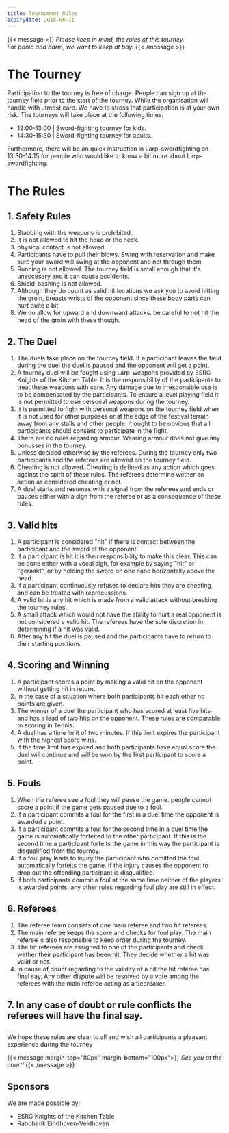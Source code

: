 ```yaml
---
title: Tournament Rules
expirydate: 2018-06-11
---
```


{{< message >}}
  _Please keep in mind, the rules of this tourney._ \
  _For panic and harm, we want to keep at bay._
{{< /message >}}



# The Tourney
Participation to the tourney is free of charge. People can sign up at the tourney field prior to the start of the tourney. While the organisation will handle with utmost care. We have to stress that participation is at your own risk. The tourneys will take place at the following times:
* 12:00-13:00 | Sword-fighting tourney for kids.
* 14:30-15:30 | Sword-fighting tourney for adults.

Furthermore, there will be an quick instruction in Larp-swordfighting on 13:30-14:15 for people who would like to know a bit more about Larp-swordfighting.


# The Rules
## 1. Safety Rules
1. Stabbing with the weapons is prohibited.
1. It is not allowed to hit the head or the neck.
1. physical contact is not allowed.
1. Participants have to pull their blows. Swing with reservation and make sure your sword will swing at the opponent and not through them.
1. Running is not allowed. The tourney field is small enough that it's uneccesary and it can cause accidents.
1. Shield-bashing is not allowed.
1. Although they do count as valid hit locations we ask you to avoid hitting the groin, breasts wrists of the opponent since these body parts can hurt quite a bit.
1. We do allow for upward and downward attacks. be careful to not hit the head of the groin with these though.

## 2. The Duel
1. The duels take place on the tourney field. If a participant leaves the field during the duel the duel is paused and the opponent will get a point.
1. A tourney duel will be fought using Larp-weapons provided by ESRG Knights of the Kitchen Table. It is the responsibility of the participants to treat these weapons with care. Any damage due to irresponsible use is to be compensated by the participants. To ensure a level playing field it is not permitted to use personal weapons during the tourney.
1. It is permitted to fight with personal weapons on the tourney field when it is not used for other purposes or at the edge of the festival terrain away from any stalls and other people. It ought to be obvious that all participants should consent to participate in the fight.
1. There are no rules regarding armour. Wearing armour does not give any bonusses in the tourney.
1. Unless decided otherwise by the referees. During the tourney only two participants and the referees are allowed on the tourney field.
1. Cheating is not allowed. Cheating is defined as any action which goes against the spirit of these rules. The referees determine wether an action as considered cheating or not.
1. A duel starts and resumes with a signal from the referees and ends or pauses either with a sign from the referee or as a consequence of these rules.

## 3. Valid hits
1. A participant is considered "hit" if there is contact between the participant and the sword of the opponent.
1. If a participant is hit it is their responsibility to make this clear. This can be done either with a vocal sigh, for example by saying "hit" or "geraakt", or by holding the sword on one hand horizontally above the head.
1. If a participant continuously refuses to declare hits they are cheating and can be treated with reprecussions.
1. A valid hit is any hit which is made from a valid attack without breaking the tourney rules.
1. A small attack which would not have the ability to hurt a real opponent is not considered a valid hit. The referees have the sole discretion in determining if a hit was valid.
1. After any hit the duel is paused and the participants have to return to their starting positions.

## 4. Scoring and Winning
1. A participant scores a point by making a valid hit on the opponent without getting hit in return.
1. In the case of a situation where both participants hit each other no points are given.
1. The winner of a duel the participant who has scored at least five hits and has a lead of two hits on the opponent. These rules are comparable to scoring in Tennis.
1. A duel has a time limit of two minutes. If this limit expires the participant with the highest score wins.
1. If the time limit has expired and both participants have equal score the duel will continue and will be won by the first participant to score a point.

## 5. Fouls
1. When the referee see a foul they will pause the game. people cannot score a point if the game gets paused due to a foul.
1. If a participant commits a foul for the first in a duel time the opponent is awarded a point.
1. If a participant commits a foul for the second time in a duel time the game is automatically forfeited to the other participant. If this is the second time a participant forfeits the game in this way the participant is disqualified from the tourney.
1. If a foul play leads to injury the participant who comitted the foul automatically forfeits the game. If the injury causes the opponent to drop out the offending participant is disqualified.
1. If both participants commit a foul at the same time neither of the players is awarded points. any other rules regarding foul play are still in effect.

## 6. Referees
1. The referee team consists of one main referee and two hit referees.
1. The main referee keeps the score and checks for foul play. The main referee is also responsible to keep order during the tourney.
1. The hit referees are assigned to one of the participants and check wether their participant has been hit. They decide whether a hit was valid or not.
1. In cause of doubt regarding to the validity of a hit the hit referee has final say. Any other dispute will be resolved by a vote among the referees with the main referee acting as a tiebreaker.

## 7. In any case of doubt or rule conflicts the referees will have the final say.
##

We hope these rules are clear to all and wish all participants a pleasant experience during the tourney

{{< message margin-top="80px" margin-bottom="100px">}}
_See you at the court!_
{{< /message >}}

## Sponsors
We are made possible by:
* ESRG Knights of the Kitchen Table
* Rabobank Eindhoven-Veldhoven
